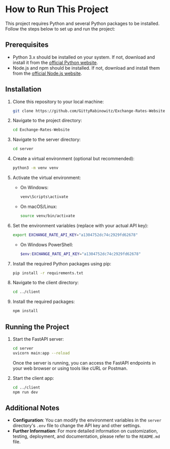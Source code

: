 # How to Run This Project

This project requires Python and several Python packages to be installed. Follow the steps below to set up and run the project:

## Prerequisites

- Python 3.x should be installed on your system. If not, download and install it from the [official Python website](https://www.python.org/downloads/).
- Node.js and npm should be installed. If not, download and install them from the [official Node.js website](https://nodejs.org/).

## Installation

1. Clone this repository to your local machine:

    ```bash
    git clone https://github.com/GittyRabinowitz/Exchange-Rates-Website.git
    ```

2. Navigate to the project directory:

    ```bash
    cd Exchange-Rates-Website
    ```

3. Navigate to the server directory:

    ```bash
    cd server
    ```

4. Create a virtual environment (optional but recommended):

    ```bash
    python3 -m venv venv
    ```

5. Activate the virtual environment:

    - On Windows:

      ```bash
      venv\Scripts\activate
      ```

    - On macOS/Linux:

      ```bash
      source venv/bin/activate
      ```

6. Set the environment variables (replace with your actual API key):

    ```bash
    export EXCHANGE_RATE_API_KEY="a1304752dc74c2929fd62678"
    ```

    - On Windows PowerShell:

      ```powershell
      $env:EXCHANGE_RATE_API_KEY="a1304752dc74c2929fd62678"
      ```

7. Install the required Python packages using pip:

    ```bash
    pip install -r requirements.txt
    ```

8. Navigate to the client directory:

    ```bash
    cd ../client
    ```

9. Install the required packages:

    ```bash
    npm install
    ```

## Running the Project

1. Start the FastAPI server:

    ```bash
    cd server
    uvicorn main:app --reload
    ```

    Once the server is running, you can access the FastAPI endpoints in your web browser or using tools like cURL or Postman.

2. Start the client app:

    ```bash
    cd ../client
    npm run dev
    ```

## Additional Notes

- **Configuration**: You can modify the environment variables in the `server` directory's `.env` file to change the API key and other settings.
- **Further Information**: For more detailed information on customization, testing, deployment, and documentation, please refer to the `README.md` file.
